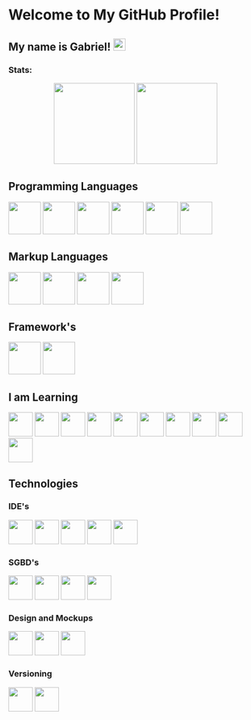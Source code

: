 # Welcome to My GitHub Profile!
## My name is Gabriel! <img src="https://media.giphy.com/media/hvRJCLFzcasrR4ia7z/giphy.gif" width="24px">
### Stats: 
<div align="center">
  <img height="160em" src="https://github-readme-stats-sigma-five.vercel.app/api?username=sougabriel&show_icons=true&include_all_commits=true&count_private=true&theme=tokyonight&hide=css"/>
  <img height="160em" src="https://github-readme-stats-sigma-five.vercel.app/api/top-langs/?username=sougabriel&layout=compact&langs_count=10&theme=react&hide=css"/>
</div>

<div>
  <h2>Programming Languages</h2> 
  <img src="https://cdn.jsdelivr.net/gh/devicons/devicon/icons/csharp/csharp-original.svg" width="64" height="64"/>
  <img src="https://cdn.jsdelivr.net/gh/devicons/devicon/icons/java/java-original-wordmark.svg" width="64" height="64"/>
  <img src="https://cdn.jsdelivr.net/gh/devicons/devicon/icons/javascript/javascript-original.svg" width="64" height="64"/>
  <img src="https://cdn.jsdelivr.net/gh/devicons/devicon/icons/php/php-original.svg" width="64" height="64"/>
  <img src="https://cdn.jsdelivr.net/gh/devicons/devicon/icons/python/python-original.svg" width="64" height="64"/>
  <img src="https://cdn.jsdelivr.net/gh/devicons/devicon/icons/typescript/typescript-original.svg" width="64" height="64"/>
</div>

<div>
  <h2>Markup Languages</h2>
  <img src="https://cdn.jsdelivr.net/gh/devicons/devicon/icons/html5/html5-original.svg" width="64" height="64"/>
  <img src="https://cdn.jsdelivr.net/gh/devicons/devicon/icons/css3/css3-original.svg" width="64" height="64"/>
  <img src="https://cdn.jsdelivr.net/gh/devicons/devicon/icons/markdown/markdown-original.svg" width="64" height="64"/>
  <img src="https://cdn.jsdelivr.net/gh/devicons/devicon/icons/latex/latex-original.svg" width="64" height="64" />
</div>

<div>
  <h2>Framework's</h2>
  <img src="https://cdn.jsdelivr.net/gh/devicons/devicon/icons/angularjs/angularjs-original.svg" width="64" height="64"/>
  <img src="https://cdn.jsdelivr.net/gh/devicons/devicon/icons/bootstrap/bootstrap-original-wordmark.svg" width="64" height="64"/>
</div>

<div>
  <h2>I am Learning</h2> 
  <img src="https://cdn.jsdelivr.net/gh/devicons/devicon/icons/wordpress/wordpress-original.svg" width="48" height="48"/>
  <img src="https://cdn.jsdelivr.net/gh/devicons/devicon/icons/redis/redis-original-wordmark.svg" width="48" height="48"/>
  <img src="https://cdn.jsdelivr.net/gh/devicons/devicon/icons/nodejs/nodejs-original-wordmark.svg" width="48" height="48"/>        
  <img src="https://cdn.jsdelivr.net/gh/devicons/devicon/icons/npm/npm-original-wordmark.svg" width="48" height="48"/>
  <img src="https://cdn.jsdelivr.net/gh/devicons/devicon/icons/jquery/jquery-plain-wordmark.svg" width="48" height="48"/>
  <img src="https://cdn.jsdelivr.net/gh/devicons/devicon/icons/ionic/ionic-original-wordmark.svg" width="48" height="48"/>
  <img src="https://cdn.jsdelivr.net/gh/devicons/devicon/icons/electron/electron-original.svg" width="48" height="48"/>
  <img src="https://cdn.jsdelivr.net/gh/devicons/devicon/icons/flask/flask-original-wordmark.svg" width="48" height="48"/>
  <img src="https://cdn.jsdelivr.net/gh/devicons/devicon/icons/pandas/pandas-original-wordmark.svg" width="48" height="48"/>
  <img src="https://cdn.jsdelivr.net/gh/devicons/devicon/icons/laravel/laravel-plain-wordmark.svg" width="48" height="48"/>
</div> 


<h2>Technologies</h2>
<div>
  <h3>IDE's</h3>
    <img src="https://cdn.jsdelivr.net/gh/devicons/devicon/icons/androidstudio/androidstudio-original.svg" width="48" height="48"/>
    <img src="https://upload.wikimedia.org/wikipedia/commons/9/98/Apache_NetBeans_Logo.svg" width="48" height="48"/>
    <img src="https://user-images.githubusercontent.com/11943860/46922575-7017cf80-cfe1-11e8-845a-0cd198fb546c.png" width="48" height="48"/>
    <img src="https://cdn.jsdelivr.net/gh/devicons/devicon/icons/vscode/vscode-original.svg" width="48" height="48"/>
    <img src="https://cdn.jsdelivr.net/gh/devicons/devicon/icons/pycharm/pycharm-original.svg" width="48" height="48"/>
  
  <h3>SGBD's</h3> 
    <img src="https://cdn.jsdelivr.net/gh/devicons/devicon/icons/mysql/mysql-original-wordmark.svg" width="48" height="48"/>  
    <img src="https://my.trocaire.edu/wp-content/uploads/2016/12/pl-sql.png" width="48" height="48"/>
    <img src="https://cdn.jsdelivr.net/gh/devicons/devicon/icons/postgresql/postgresql-original-wordmark.svg" width="48" height="48"/>
    <img src="https://cdn.jsdelivr.net/gh/devicons/devicon/icons/sqlite/sqlite-original-wordmark.svg" width="48" height="48"/>
  
  <h3>Design and Mockups</h3> 
    <img src="https://cdn.jsdelivr.net/gh/devicons/devicon/icons/canva/canva-original.svg" width="48" height="48"/>
    <img src="https://cdn.jsdelivr.net/gh/devicons/devicon/icons/figma/figma-original.svg" width="48" height="48"/>
    <img src="https://cdn.jsdelivr.net/gh/devicons/devicon/icons/gimp/gimp-original.svg" width="48" height="48" />
  
  <h3>Versioning</h3> 
    <img src="https://cdn.jsdelivr.net/gh/devicons/devicon/icons/git/git-original.svg" width="48" height="48"/>
    <img src="https://cdn.jsdelivr.net/gh/devicons/devicon/icons/github/github-original.svg" width="48" height="48"/>
</div>
